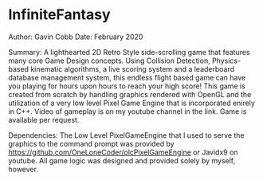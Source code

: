 # InfiniteFantasy
Author: Gavin Cobb
Date: February 2020

Summary:
A lighthearted 2D Retro Style side-scrolling game that features many core Game Design concepts. Using Collision Detection, Physics-based kinematic algorithms, a live scoring system and a leaderboard database management system, this endless flight based game can have you playing for hours upon hours to reach your high score! This game is created from scratch by handling graphics rendered with OpenGL and the utilization of a very low level Pixel Game Engine that is incorporated enirely in C++. Video of gameplay is on my youtube channel in the link. Game is available per request.

Dependencies:
The Low Level PixelGameEngine that I used to serve the graphics to the command prompt was provided by https://github.com/OneLoneCoder/olcPixelGameEngine or Javidx9 on youtube. All game logic was designed and provided solely by myself, however. 
